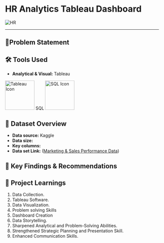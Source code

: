 # **HR Analytics Tableau Dashboard**




![HR](https://github.com/user-attachments/assets/fe9f11da-1c50-4c34-a956-410bb46a1e32)




--------------------------------------------------------------------------------------------------------------------------------------------------------------------------------------------------------------------





## 🎯Problem Statement




## 🛠️ Tools Used

- **Analytical & Visual:** Tableau

<img width="96" height="96" src="https://img.icons8.com/color/144/tableau-software.png" alt="Tableau Icon"/>
SQL
<img width="96" height="96" src="https://img.icons8.com/color/144/sql.png" alt="SQL Icon"/>



## 📅 Dataset Overview

- **Data source:** Kaggle
- **Data size:** 
- **Key columns:** 
- **Data set Link:** ([Marketing & Sales Performance Data]())



## 🔎 Key Findings & Recommendations








## 🧠 Project Learnings
1. Data Collection.
2. Tableau Software.
3. Data Visualization.
4. Problem solving Skills
5. Dashboard Creation
6. Data Storytelling.
7. Sharpened Analytical and Problem-Solving Abilities.
8. Strengthened Strategic Planning and Presentation Skill.
9. Enhanced Communication Skills.













